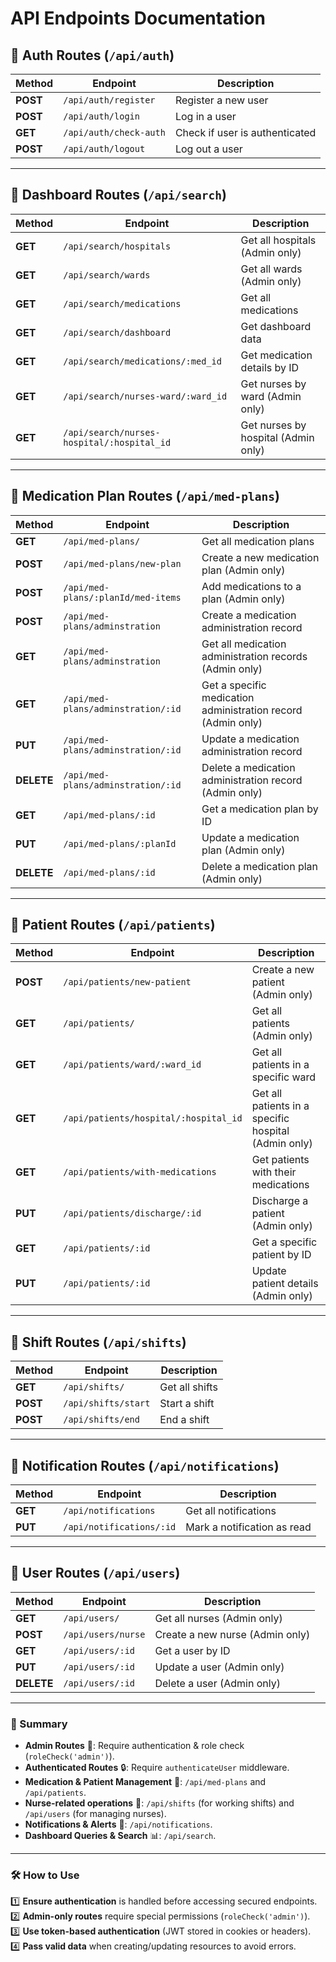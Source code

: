 # API Endpoints Documentation

## **🔹 Auth Routes (`/api/auth`)**

| Method | Endpoint | Description |
|--------|------------|-------------|
| **POST** | `/api/auth/register` | Register a new user |
| **POST** | `/api/auth/login` | Log in a user |
| **GET** | `/api/auth/check-auth` | Check if user is authenticated |
| **POST** | `/api/auth/logout` | Log out a user |

---

## **🔹 Dashboard Routes (`/api/search`)**

| Method | Endpoint | Description |
|--------|------------|-------------|
| **GET** | `/api/search/hospitals` | Get all hospitals (Admin only) |
| **GET** | `/api/search/wards` | Get all wards (Admin only) |
| **GET** | `/api/search/medications` | Get all medications |
| **GET** | `/api/search/dashboard` | Get dashboard data |
| **GET** | `/api/search/medications/:med_id` | Get medication details by ID |
| **GET** | `/api/search/nurses-ward/:ward_id` | Get nurses by ward (Admin only) |
| **GET** | `/api/search/nurses-hospital/:hospital_id` | Get nurses by hospital (Admin only) |

---

## **🔹 Medication Plan Routes (`/api/med-plans`)**

| Method | Endpoint | Description |
|--------|------------|-------------|
| **GET** | `/api/med-plans/` | Get all medication plans |
| **POST** | `/api/med-plans/new-plan` | Create a new medication plan (Admin only) |
| **POST** | `/api/med-plans/:planId/med-items` | Add medications to a plan (Admin only) |
| **POST** | `/api/med-plans/adminstration` | Create a medication administration record |
| **GET** | `/api/med-plans/adminstration` | Get all medication administration records (Admin only) |
| **GET** | `/api/med-plans/adminstration/:id` | Get a specific medication administration record (Admin only) |
| **PUT** | `/api/med-plans/adminstration/:id` | Update a medication administration record |
| **DELETE** | `/api/med-plans/adminstration/:id` | Delete a medication administration record (Admin only) |
| **GET** | `/api/med-plans/:id` | Get a medication plan by ID |
| **PUT** | `/api/med-plans/:planId` | Update a medication plan (Admin only) |
| **DELETE** | `/api/med-plans/:id` | Delete a medication plan (Admin only) |

---

## **🔹 Patient Routes (`/api/patients`)**

| Method | Endpoint | Description |
|--------|------------|-------------|
| **POST** | `/api/patients/new-patient` | Create a new patient (Admin only) |
| **GET** | `/api/patients/` | Get all patients (Admin only) |
| **GET** | `/api/patients/ward/:ward_id` | Get all patients in a specific ward |
| **GET** | `/api/patients/hospital/:hospital_id` | Get all patients in a specific hospital (Admin only) |
| **GET** | `/api/patients/with-medications` | Get patients with their medications |
| **PUT** | `/api/patients/discharge/:id` | Discharge a patient (Admin only) |
| **GET** | `/api/patients/:id` | Get a specific patient by ID |
| **PUT** | `/api/patients/:id` | Update patient details (Admin only) |

---

## **🔹 Shift Routes (`/api/shifts`)**

| Method | Endpoint | Description |
|--------|------------|-------------|
| **GET** | `/api/shifts/` | Get all shifts |
| **POST** | `/api/shifts/start` | Start a shift |
| **POST** | `/api/shifts/end` | End a shift |

---

## **🔹 Notification Routes (`/api/notifications`)**

| Method | Endpoint | Description |
|--------|------------|-------------|
| **GET** | `/api/notifications` | Get all notifications |
| **PUT** | `/api/notifications/:id` | Mark a notification as read |

---

## **🔹 User Routes (`/api/users`)**

| Method | Endpoint | Description |
|--------|------------|-------------|
| **GET** | `/api/users/` | Get all nurses (Admin only) |
| **POST** | `/api/users/nurse` | Create a new nurse (Admin only) |
| **GET** | `/api/users/:id` | Get a user by ID |
| **PUT** | `/api/users/:id` | Update a user (Admin only) |
| **DELETE** | `/api/users/:id` | Delete a user (Admin only) |

---

### **🚀 Summary**

- **Admin Routes** 🛑: Require authentication & role check (`roleCheck('admin')`).  
- **Authenticated Routes** 🔒: Require `authenticateUser` middleware.  
- **Medication & Patient Management** 💊: `/api/med-plans` and `/api/patients`.  
- **Nurse-related operations** 🏥: `/api/shifts` (for working shifts) and `/api/users` (for managing nurses).  
- **Notifications & Alerts** 🔔: `/api/notifications`.  
- **Dashboard Queries & Search** 📊: `/api/search`.  

---

### 🛠️ **How to Use**

1️⃣ **Ensure authentication** is handled before accessing secured endpoints.  
2️⃣ **Admin-only routes** require special permissions (`roleCheck('admin')`).  
3️⃣ **Use token-based authentication** (JWT stored in cookies or headers).  
4️⃣ **Pass valid data** when creating/updating resources to avoid errors.  
